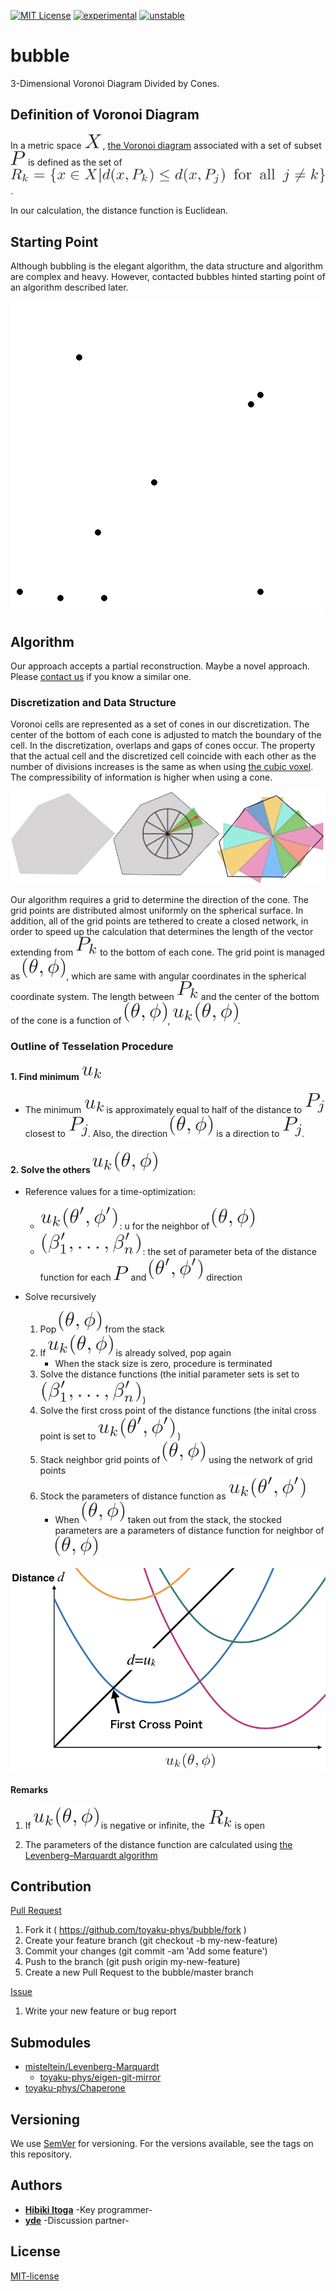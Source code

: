 [![MIT License](http://img.shields.io/badge/license-MIT-blue.svg?style=flat)](LICENSE)
[![experimental](http://badges.github.io/stability-badges/dist/experimental.svg)](http://github.com/badges/stability-badges)
[![unstable](http://badges.github.io/stability-badges/dist/unstable.svg)](http://github.com/badges/stability-badges)


# bubble
3-Dimensional Voronoi Diagram Divided by Cones.

## Definition of Voronoi Diagram
In a metric space ![X](docs/fig/X.svg), [the Voronoi diagram](https://en.wikipedia.org/wiki/Voronoi_diagram) associated with a set of subset ![P](docs/fig/P.svg) is defined as the set of 
![Rk](docs/fig/Rk.svg).

In our calculation, the distance function is Euclidean.

## Starting Point
Although bubbling is the elegant algorithm, the data structure and algorithm are complex and heavy.  However, contacted bubbles hinted starting point of an algorithm described later.

![bubbling](docs/fig/Voronoi_growth_euclidean.gif)


## Algorithm
Our approach accepts a partial reconstruction.
Maybe a novel approach. 
Please [contact us](https://github.com/toyaku-phys/bubble/issues) if you know a similar one.

### Discretization and Data Structure
Voronoi cells are represented as a set of cones in our discretization.
The center of the bottom of each cone is adjusted to match the boundary of the cell.
In the discretization, overlaps and gaps of cones occur.
The property that the actual cell and the discretized cell coincide with each other as the number of divisions increases is the same as when using [the cubic voxel](https://en.wikipedia.org/wiki/Voxel).
The compressibility of information is higher when using a cone.

![bubbling](docs/fig/discretization.jpeg)

Our algorithm requires a grid to determine the direction of the cone.
The grid points are distributed almost uniformly on the spherical surface.
In addition, all of the grid points are tethered to create a closed network, in order to speed up the calculation that determines the length of the vector extending from ![Pk](docs/fig/Pk.svg) to the bottom of each cone.
The grid point is managed as ![theta_phi](docs/fig/theta_phi.svg), which are same with angular coordinates in the spherical coordinate system.
The length between ![Pk](docs/fig/Pk.svg) and the center of the bottom of the cone is a function of ![theta_phi](docs/fig/theta_phi.svg), ![u_func](docs/fig/u_func.svg).

### Outline of Tesselation Procedure
#### 1. Find minimum ![uk](docs/fig/uk.svg)
- The minimum ![uk](docs/fig/uk.svg) is approximately equal to half of the distance to ![Pj](docs/fig/Pj.svg) closest to ![Pj](docs/fig/Pj.svg). Also, the direction ![theta_phi](docs/fig/theta_phi.svg) is a direction to ![Pj](docs/fig/Pj.svg).

#### 2. Solve the others ![u_func](docs/fig/u_func.svg)

- Reference values for a time-optimization:

    - ![u_func_dash](docs/fig/u_func_dash.svg) : u for the neighbor of ![theta_phi](docs/fig/theta_phi.svg)
    - ![betaset_dash](docs/fig/betaset_dash.svg) : the set of parameter beta of the distance function for each ![P](docs/fig/P.svg) and ![theta_phi_dash](docs/fig/theta_phi_dash.svg) direction
- Solve recursively
	1. Pop ![theta_phi](docs/fig/theta_phi.svg) from the stack
    2. If ![u_func](docs/fig/u_func.svg) is already solved, pop again
    	- When the stack size is zero, procedure is terminated
    3. Solve the distance functions (the initial parameter sets is set to ![betaset_dash](docs/fig/betaset_dash.svg) )
    4. Solve the first cross point of the distance functions (the inital cross point is set to ![u_func_dash](docs/fig/u_func_dash.svg) )
    5. Stack neighbor grid points of ![theta_phi](docs/fig/theta_phi.svg) using the network of grid points
    6. Stock the parameters of distance function as ![u_func_dash](docs/fig/u_func_dash.svg)
        - When ![theta_phi](docs/fig/theta_phi.svg) taken out from the stack, the stocked parameters are a parameters of distance function for neighbor of ![theta_phi](docs/fig/theta_phi.svg)

<img src="docs/fig/cross_point.jpg" width="600px">

#### Remarks
1. If ![u_func](docs/fig/u_func.svg) is negative or infinite, the ![Rk](docs/fig/Rk_simple.svg) is open
    
2. The parameters of the distance function are calculated using [the Levenberg–Marquardt algorithm](https://en.wikipedia.org/wiki/Levenberg–Marquardt_algorithm)


## Contribution
[Pull Request](https://github.com/toyaku-phys/bubble/pulls)

1. Fork it ( https://github.com/toyaku-phys/bubble/fork )
2. Create your feature branch (git checkout -b my-new-feature)
3. Commit your changes (git commit -am 'Add some feature')
4. Push to the branch (git push origin my-new-feature)
5. Create a new Pull Request to the bubble/master branch

[Issue](https://github.com/toyaku-phys/bubble/issues)

1. Write your new feature or bug report

## Submodules
- [misteltein/Levenberg-Marquardt](https://github.com/misteltein/Levenberg-Marquardt)
    - [toyaku-phys/eigen-git-mirror](https://github.com/toyaku-phys/eigen-git-mirror)
- [toyaku-phys/Chaperone](https://github.com/toyaku-phys/Chaperone)


## Versioning
We use [SemVer](http://semver.org/) for versioning. 
For the versions available, see the tags on this repository.

## Authors
* [**Hibiki Itoga**](https://github.com/misteltein) -Key programmer-
* [**yde**](https://github.com/master-yde) -Discussion partner-

## License
[MIT-license](LICENSE)
